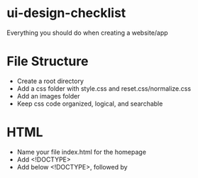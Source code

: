 # ui-design-checklist
Everything you should do when creating a website/app

# File Structure
- Create a root directory
- Add a css folder with style.css and reset.css/normalize.css
- Add an images folder
- Keep css code organized, logical, and searchable

# HTML
- Name your file index.html for the homepage
- Add <!DOCTYPE>
- Add <html> below <!DOCTYPE>, followed by </html>

